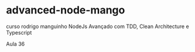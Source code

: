# advanced-node-mango
curso rodrigo manguinho NodeJs Avançado com TDD, Clean Architecture e Typescript

Aula 36
